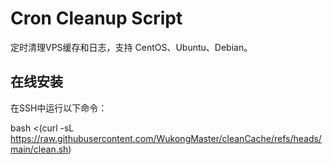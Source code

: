 # Cron Cleanup Script
定时清理VPS缓存和日志，支持 CentOS、Ubuntu、Debian。

## 在线安装
在SSH中运行以下命令：

bash <(curl -sL https://raw.githubusercontent.com/WukongMaster/cleanCache/refs/heads/main/clean.sh)
